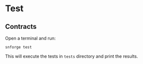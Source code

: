 # Test 

## Contracts

Open a terminal and run:

```shell
snforge test
```

This will execute the tests in `tests` directory and print the results.
